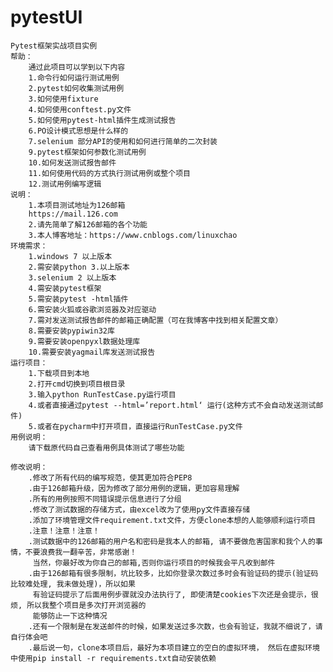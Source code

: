 # pytestUI
    Pytest框架实战项目实例
    帮助：
        通过此项目可以学到以下内容
        1.命令行如何运行测试用例
        2.pytest如何收集测试用例
        3.如何使用fixture
        4.如何使用conftest.py文件
        5.如何使用pytest-html插件生成测试报告
        6.PO设计模式思想是什么样的
        7.selenium 部分API的使用和如何进行简单的二次封装
        9.pytest框架如何参数化测试用例
        10.如何发送测试报告邮件
        11.如何使用代码的方式执行测试用例或整个项目
        12.测试用例编写逻辑
    说明：
        1.本项目测试地址为126邮箱
        https://mail.126.com
        2.请先简单了解126邮箱的各个功能
        3.本人博客地址：https://www.cnblogs.com/linuxchao
    环境需求：
        1.windows 7 以上版本
        2.需安装python 3.以上版本
        3.selenium 2 以上版本
        4.需安装pytest框架
        5.需安装pytest -html插件
        6.需安装火狐或谷歌浏览器及对应驱动
        7.需对发送测试报告邮件的邮箱正确配置（可在我博客中找到相关配置文章）
        8.需要安装pypiwin32库
        9.需要安装openpyxl数据处理库
        10.需要安装yagmail库发送测试报告
    运行项目：
        1.下载项目到本地
        2.打开cmd切换到项目根目录
        3.输入python RunTestCase.py运行项目
        4.或者直接通过pytest --html=’report.html‘ 运行(这种方式不会自动发送测试邮件)
        5.或者在pycharm中打开项目，直接运行RunTestCase.py文件
    用例说明：
        请下载原代码自己查看用例具体测试了哪些功能
    
    修改说明：
        .修改了所有代码的编写规范，使其更加符合PEP8
        .由于126邮箱升级，因为修改了部分用例的逻辑，更加容易理解
        .所有的用例按照不同错误提示信息进行了分组
        .修改了测试数据的存储方式，由excel改为了使用py文件直接存储
        .添加了环境管理文件requirement.txt文件，方便clone本想的人能够顺利运行项目
        .注意！注意！注意！
        .测试数据中的126邮箱的用户名和密码是我本人的邮箱, 请不要做危害国家和我个人的事情，不要浪费我一翻辛苦，非常感谢！
         当然，你最好改为你自己的邮箱,否则你运行项目的时候我会平凡收到邮件
        .由于126邮箱有很多限制，坑比较多，比如你登录次数过多时会有验证码的提示(验证码比较难处理, 我未做处理)，所以如果
         有验证码提示了后面用例步骤就没办法执行了, 即使清楚cookies下次还是会提示，很烦, 所以我整个项目是多次打开浏览器的
         能够防止一下这种情况
        .还有一个限制是在发送邮件的时候，如果发送过多次数，也会有验证，我就不细说了，请自行体会吧
        .最后说一句，clone本项目后，最好为本项目建立的空白的虚拟环境， 然后在虚拟环境中使用pip install -r requirements.txt自动安装依赖
        
